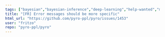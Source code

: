 ```yaml
---
tags: ["bayesian","bayesian-inference","deep-learning","help-wanted","machine-learning","probabilistic-modeling","probabilistic-programming","python","pytorch","variational-inference","warnings-&-errors"]
title: "[FR] Error messages should be more specific"
html_url: "https://github.com/pyro-ppl/pyro/issues/1453"
user: "fritzo"
repo: "pyro-ppl/pyro"
---
```


